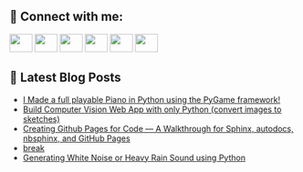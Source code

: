 ## 🔎 Connect with me:
[<img height="32" width="40" src="https://cdn.jsdelivr.net/npm/simple-icons@v5/icons/telegram.svg" />](https://t.me/bullbesh)
[<img height="32" width="40" src="https://cdn.jsdelivr.net/npm/simple-icons@v5/icons/vk.svg" />](https://vk.com/bullbesh)
[<img height="32" width="40" src="https://cdn.jsdelivr.net/npm/simple-icons@v5/icons/twitter.svg" />](https://twitter.com/bullbesh1)
[<img height="32" width="40" src="https://cdn.jsdelivr.net/npm/simple-icons@v5/icons/instagram.svg" />](https://www.instagram.com/bullbesh)
[<img height="32" width="40" src="https://cdn.jsdelivr.net/npm/simple-icons@v5/icons/reddit.svg" />](https://www.reddit.com/user/bullbesh)
[<img height="32" width="40" src="https://cdn.jsdelivr.net/npm/simple-icons@v5/icons/youtube.svg" />](https://www.youtube.com/channel/UCtfjRs6uzgq5mfm8S06WTcg)

## 📕 Latest Blog Posts
<!-- BLOG-POST-LIST:START -->
- [I Made a full playable Piano in Python using the PyGame framework!](https://www.reddit.com/r/Python/comments/v8hep3/i_made_a_full_playable_piano_in_python_using_the/)
- [Build Computer Vision Web App with only Python &lpar;convert images to sketches&rpar;](https://www.reddit.com/r/Python/comments/v8h717/build_computer_vision_web_app_with_only_python/)
- [Creating Github Pages for Code — A Walkthrough for Sphinx, autodocs, nbsphinx, and GitHub Pages](https://www.reddit.com/r/Python/comments/v8g1s5/creating_github_pages_for_code_a_walkthrough_for/)
- [break](https://www.reddit.com/r/Python/comments/v8fkc4/break/)
- [Generating White Noise or Heavy Rain Sound using Python](https://www.reddit.com/r/Python/comments/v8ey4t/generating_white_noise_or_heavy_rain_sound_using/)
<!-- BLOG-POST-LIST:END -->
